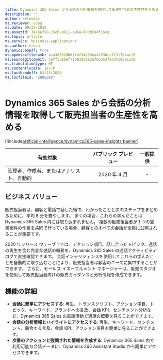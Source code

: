 ```yaml
---
title: Dynamics 365 Sales から会話の分析情報を取得して販売担当者の生産性を高める
description: ''
author: relnotes
ms.reviewer: udag
ms.date: 09/27/2019
ms.assetid: 3a7ba790-35cb-e911-a96a-000d3a4f36ce
ms.topic: article
ms.service: business-applications
ms.author: ereza
dynamics365pdf: true
ms.openlocfilehash: 4ca388520b65faf54b83ea43030cc1f31784ac15
ms.sourcegitcommit: ceff5b6bef71093d51a3afb60b3fecd4cd8a11c8
ms.translationtype: HT
ms.contentlocale: ja-JP
ms.lasthandoff: 01/25/2020
ms.locfileid: "2986680"
---
```

# <a name="boost-seller-productivity-with-conversation-insights-inside-dynamics-365-sales"></a>Dynamics 365 Sales から会話の分析情報を取得して販売担当者の生産性を高める
[!include[artificial-intelligence/dynamics365-sales-insights banner](../includes/artificial-intelligence/dynamics365-sales-insights.md)]

| 有効対象    |  パブリック プレビュー | 一般提供 | 
| ---------- | :----------: |:----------: |
|管理者、作成者、またはアナリスト、自動的|2020 年 4 月| -|


## <a name="business-value"></a>ビジネス バリュー
<!-- bv start -->
販売担当者は、顧客と電話で話した後で、わかったことと次のステップをまとめるために、平均 8 分を費やします。 多くの場合、これらの学んだことは Dynamics 365 Sales 内には取り込まれません。 複数の販売担当者が 1 つの営業案件の作業を共同で行っている場合、顧客とのすべての会話が全員に公開されることが重要です。 

2020 年リリース ウェーブ 1 では、アクション項目、話し合ったトピック、通話の再生を含む完全な通話の概要を、Dynamics 365 Sales の通話アクティビティ ログで直接確認できます。 会話インテリジェンスを使用してこれらの学んだことを自動的に取り込むことにより、販売担当者は顧客のニーズに集中することができます。 さらに、セールス イネーブルメント マネージャーは、販売スタジオを使用して販売担当者向けの販売ガイダンスと分析情報を作成できます。 
<!-- bv end -->



## <a name="feature-details"></a>機能の詳細
<!--feature detail start -->
- **会話に簡単にアクセスする**: 再生、トランスクリプト、アクション項目、トピック、キーワード、ブランドへの言及、会話 KPI、センチメント分析など、Dynamics 365 Sales の電話活動で通話の概要を見ることができます。
- **会話の分析情報とハイライトにアクセスする**: 再生、キーワード、センチメント、競合する言及、会話 KPI、アクション項目を簡単に見ることができます。 
- **次善のアクションと強調された情報を作成する**: Dynamics 365 Sales 内で利用可能な会話データに、Dynamics 365 Assistant Studio から簡単にアクセスできます。
<!--feature detail end -->









